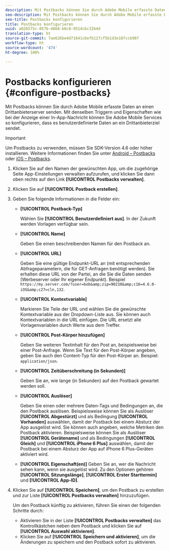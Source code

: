 ```yaml
---
description: Mit Postbacks können Sie durch Adobe Mobile erfasste Daten an einen Drittanbieterserver senden. Mit denselben Triggern und Eigenschaften wie bei der Anzeige einer In-App-Nachricht können Sie Adobe Mobile Services so konfigurieren, dass es benutzerdefinierte Daten an ein Drittanbieterziel sendet.
seo-description: Mit Postbacks können Sie durch Adobe Mobile erfasste Daten an einen Drittanbieterserver senden. Mit denselben Triggern und Eigenschaften wie bei der Anzeige einer In-App-Nachricht können Sie Adobe Mobile Services so konfigurieren, dass es benutzerdefinierte Daten an ein Drittanbieterziel sendet.
seo-title: Postbacks konfigurieren
title: Postbacks konfigurieren
uuid: a026575c-057b-4868-b6c8-9514cbc32b4d
translation-type: ht
source-git-commit: 7ae626be4d71641c6efb127cf5b1d3e18fccb907
workflow-type: ht
source-wordcount: '474'
ht-degree: 100%

---
```



# Postbacks konfigurieren {#configure-postbacks}

Mit Postbacks können Sie durch Adobe Mobile erfasste Daten an einen Drittanbieterserver senden. Mit denselben Triggern und Eigenschaften wie bei der Anzeige einer In-App-Nachricht können Sie Adobe Mobile Services so konfigurieren, dass es benutzerdefinierte Daten an ein Drittanbieterziel sendet.

>[!IMPORTANT]
>
>Um Postbacks zu verwenden, müssen Sie SDK-Version 4.6 oder höher installieren. Weitere Informationen finden Sie unter [Android – Postbacks](/help/android/analytics-main/postbacks/postbacks.md) oder [iOS – Postbacks](/help/ios/analytics-main/postback/postback.md).

1. Klicken Sie auf den Namen der gewünschten App, um die zugehörige Seite App-Einstellungen verwalten aufzurufen, und klicken Sie dann oben rechts auf den Link **[!UICONTROL Postbacks verwalten]**.
1. Klicken Sie auf **[!UICONTROL Postback erstellen]**.
1. Geben Sie folgende Informationen in die Felder ein:

   * **[!UICONTROL Postback-Typ]**

      Wählen Sie **[!UICONTROL Benutzerdefiniert aus]**. In der Zukunft werden Vorlagen verfügbar sein.

   * **[!UICONTROL Name]**

      Geben Sie einen beschreibenden Namen für den Postback an.

   * **[!UICONTROL URL]**

      Geben Sie eine gültige Endpunkt-URL an (mit entsprechenden Abfrageparametern, die für GET-Anfragen benötigt werden). Sie erhalten diese URL von der Partei, an die Sie die Daten senden (Werbeserver oder Ihr eigener Endpunkt). Beispiel `https://my.server.com/?user=bob&amp;zip=90210&amp;c16=4.6.0-iOS&amp;c27=cln,132`.

   * **[!UICONTROL Kontextvariable]**

      Markieren Sie Teile der URL und wählen Sie die gewünschte Kontextvariable aus der Dropdown-Liste aus. Sie können auch Kontextvariablen in die URL einfügen. Die URL ersetzt alle Vorlagenvariablen durch Werte aus dem Treffer.

   * **[!UICONTROL Post-Körper hinzufügen]**

      Geben Sie weiteren Textinhalt für den Post an, beispielsweise bei einer Post-Anfrage. Wenn Sie Text für den Post-Körper angeben, geben Sie auch den Content-Typ für den Post-Körper an. Beispiel: `application/json`.

   * **[!UICONTROL Zeitüberschreitung (in Sekunden)]**

      Geben Sie an, wie lange (in Sekunden) auf den Postback gewartet werden soll.

   * **[!UICONTROL Auslöser]**

      Geben Sie einen oder mehrere Daten-Tags und Bedingungen an, die den Postback auslösen. Beispielsweise können Sie als Auslöser **[!UICONTROL Abgestürzt]** und als Bedingung **[!UICONTROL Vorhanden]** auswählen, damit der Postback bei einem Absturz der App ausgelöst wird. Sie können auch angeben, welche Metriken den Postback aktivieren. Beispielsweise können Sie als Auslöser **[!UICONTROL Gerätename]** und als Bedingungen **[!UICONTROL Gleich]** und **[!UICONTROL iPhone 6 Plus]** auswählen, damit der Postback bei einem Absturz der App auf iPhone 6 Plus-Geräten aktiviert wird.

   * **[!UICONTROL Eigenschaft(en)]**
   Geben Sie an, wer die Nachricht sehen kann, wenn sie ausgelöst wird. Zu den Optionen gehören **[!UICONTROL Sitzungslänge]**, **[!UICONTROL Erster Starttermin]** und **[!UICONTROL App-ID]**.

1. Klicken Sie auf **[!UICONTROL Speichern]**, um den Postback zu erstellen und zur Liste **[!UICONTROL Postbacks verwalten]** hinzuzufügen.

   Um den Postback künftig zu aktivieren, führen Sie einen der folgenden Schritte durch:

   * Aktivieren Sie in der Liste **[!UICONTROL Postbacks verwalten]** das Kontrollkästchen neben dem Postback und klicken Sie auf **[!UICONTROL Auswahl aktivieren]**.
   * Klicken Sie auf **[!UICONTROL Speichern und aktivieren]**, um die Änderungen zu speichern und den Postback sofort zu aktivieren.
